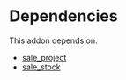 # Dependencies

This addon depends on:

- [sale_project](../../../../odoo-bringout-oca-ocb-sale_project)
- [sale_stock](../../../../odoo-bringout-oca-ocb-sale_stock)
